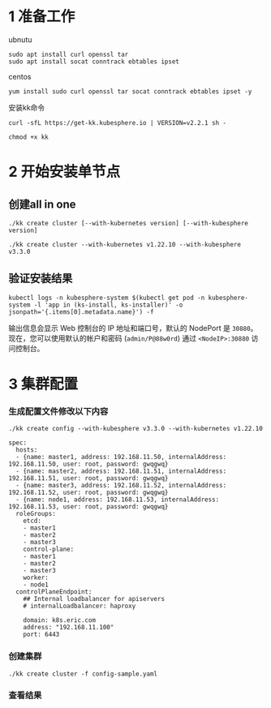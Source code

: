 
# 1 准备工作
ubnutu
```
sudo apt install curl openssl tar
sudo apt install socat conntrack ebtables ipset
```
centos 
```
yum install sudo curl openssl tar socat conntrack ebtables ipset -y
```
安装kk命令
```
curl -sfL https://get-kk.kubesphere.io | VERSION=v2.2.1 sh -

chmod +x kk
```

# 2 开始安装单节点
## 创建all in one
```
./kk create cluster [--with-kubernetes version] [--with-kubesphere version]

./kk create cluster --with-kubernetes v1.22.10 --with-kubesphere v3.3.0

```

## 验证安装结果

```
kubectl logs -n kubesphere-system $(kubectl get pod -n kubesphere-system -l 'app in (ks-install, ks-installer)' -o jsonpath='{.items[0].metadata.name}') -f

```

输出信息会显示 Web 控制台的 IP 地址和端口号，默认的 NodePort 是 `30880`。现在，您可以使用默认的帐户和密码 (`admin/P@88w0rd`) 通过 `<NodeIP>:30880` 访问控制台。

# 3 集群配置
### 生成配置文件修改以下内容
```
./kk create config --with-kubesphere v3.3.0 --with-kubernetes v1.22.10
```
```
spec:
  hosts:
  - {name: master1, address: 192.168.11.50, internalAddress: 192.168.11.50, user: root, password: gwqgwq}
  - {name: master2, address: 192.168.11.51, internalAddress: 192.168.11.51, user: root, password: gwqgwq}
  - {name: master3, address: 192.168.11.52, internalAddress: 192.168.11.52, user: root, password: gwqgwq}
  - {name: node1, address: 192.168.11.53, internalAddress: 192.168.11.53, user: root, password: gwqgwq}
  roleGroups:
    etcd:
    - master1
    - master2
    - master3
    control-plane:
    - master1
    - master2
    - master3
    worker:
    - node1
  controlPlaneEndpoint:
    ## Internal loadbalancer for apiservers
    # internalLoadbalancer: haproxy

    domain: k8s.eric.com
    address: "192.168.11.100"
    port: 6443

```
### 创建集群
```
./kk create cluster -f config-sample.yaml
```
### 查看结果

```

```